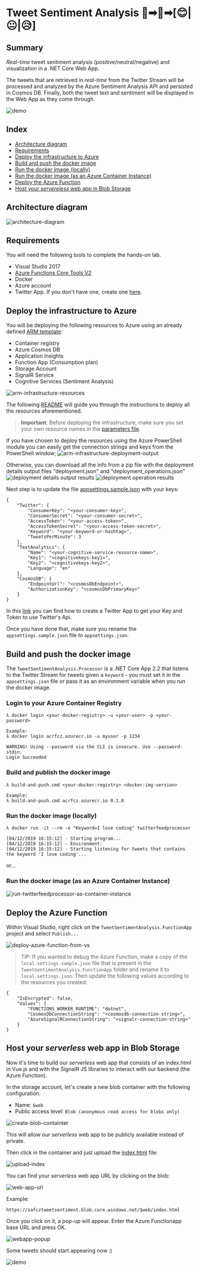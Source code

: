 # Tweet Sentiment Analysis 💬➡🧠➡[😊|😐|😥]

## Summary

 *Real-time* tweet sentiment analysis (positive/neutral/negative) and visualization in a .NET Core Web App.
 
 The tweets that are retrieved in *real-time* from the Twitter Stream will be processed and analyzed by the Azure Sentiment Analysis API and persisted in Cosmos DB. 
 Finally, both the tweet text and sentiment will be displayed in the Web App as they come through.

 ![demo](./docs/images/demo.gif)

## Index

- [Architecture diagram](#architecture-diagram)
- [Requirements](#requirements)
- [Deploy the infrastructure to Azure](#Deploy-the-infrastructure-to-Azure)
- [Build and push the docker image](#Build-and-push-the-docker-image)
- [Run the docker image (locally)](#Run-the-docker-image-(locally))
- [Run the docker image (as an Azure Container Instance)](#Run-the-docker-image-(as-an-Azure-Container-Instance))
- [Deploy the Azure Function](#Deploy-the-Azure-Function)
- [Host your *servereless* web app in Blob Storage](#Host-your-serverless-web-app-in-Blob-Storage)

## Architecture diagram

![architecture-diagram](./docs/images/architecture-diagram.PNG)

## Requirements

You will need the following tools to complete the hands-on lab.

- Visual Studio 2017
- [Azure Functions Core Tools V2](https://github.com/Azure/azure-functions-core-tools#windows)
- Docker
- Azure account
- Twitter App. If you don't have one, create one [here](https://developer.twitter.com/en/apps).

## Deploy the infrastructure to Azure

You will be deploying the following resources to Azure using an already defined [ARM template](./arm-template/azuredeploy.json):

- Container registry
- Azure Cosmos DB
- Application Insights
- Function App (Consumption plan)
- Storage Account
- SignalR Service
- Cognitive Services (Sentiment Analysis)

![arm-infrastructure-resources](./docs/images/arm-infrastructure-resources.PNG)

The following [README](./arm-template/README.md) will guide you through the instructions to deploy all the resources aforementioned.

> **Important**: Before deploying the infrastructure, make sure you set your own resource names in the [parameters file](./arm-template/azuredeploy.parameters.json).

If you have chosen to deploy the resources using the Azure PowerShell module you can easily get the connection strings and keys from the PowerShell window; 
![arm-infrastructure-deployment-output](./docs/images/arm-infrastructure-deployment-output.PNG)

Otherwise, you can download all the info from a zip file with the deployment details output files "deployment.json" and  "deployment_operations.json" ![deployment details output results](./docs/images/deployment-results.PNG) 
![deployment operation results](./docs/images/deployment-operation-results.PNG) 

Next step is to update the file [appsettings.sample.json](./TweetSentimentAnalysis.Processor/appsettings.sample.json) with your keys:

    {
        "Twitter": {
            "ConsumerKey": "<your-consumer-key>",
            "ConsumerSecret": "<your-consumer-secret>",
            "AccessToken": "<your-access-token>",
            "AccessTokenSecret": "<your-access-token-secret>",
            "Keyword": "<your-keyword-or-hashtag>",
            "TweetsPerMinute": 3
        },        
        "TextAnalytics": {
            "Name": "<your-cognitive-service-resource-name>",
            "Key1": "<cognitivekeys-key1>",
            "Key2": "<cognitivekeys-key2>",
            "Language": "en"
        },
        "CosmosDB": {
            "EndpointUrl": "<cosmosDbEndpoint>",
            "AuthorizationKey": "<cosmosDbPrimaryKey>"
        }
    }
In this [link](https://developer.twitter.com/en/docs/basics/apps/guides/the-app-management-dashboard) you can find how to create a Twitter App to get your Key and Token to use Twitter's Api.

Once you have done that, make sure you rename the `appsettings.sample.json` file to `appsettings.json`.

## Build and push the docker image

The `TweetSentimentAnalysis.Processor` is a .NET Core App 2.2 that listens to the Twitter Stream for tweets given a `keyword` - you must set it in the `appsettings.json` file or pass it as an environment variable when you *run* the docker image.

### Login to your Azure Container Registry

    λ docker login <your-docker-registry> -u <your-user> -p <your-password>

    Example:
    λ docker login acrfcz.azurecr.io -u myuser -p 1234

    WARNING! Using --password via the CLI is insecure. Use --password-stdin.
    Login Succeeded

### Build and publish the docker image

    λ build-and-push.cmd <your-docker-registry> <docker-img-version>

    Example:
    λ build-and-push.cmd acrfcz.azurecr.io 0.1.0

### Run the docker image (locally)

    λ docker run -it --rm -e "Keyword=I love coding" twitterfeedprocessor

    [04/12/2019 16:15:12] - Starting program...
    [04/12/2019 16:15:12] - Environment:
    [04/12/2019 16:15:12] - Starting listening for tweets that contains the keyword 'I love coding'...

or... 

### Run the docker image (as an Azure Container Instance)

![run-twitterfeedprocessor-as-container-instance](./docs/images/run-twitterfeedprocessor-as-container-instance.PNG)

## Deploy the Azure Function

Within Visual Studio, right click on the `TweetSentimentAnalysis.FunctionApp` project and select `Publish...`

![deploy-azure-function-from-vs](./docs/images/deploy-azure-function-from-vs.PNG)

> TIP: If you wanted to debug the Azure Function, make a copy of the `local.settings.sample.json` file that is present in the `TweetSentimentAnalysis.FunctionApp` folder and rename it to `local.settings.json`. Then update the following values according to the resources you created:

    {
        "IsEncrypted": false,
        "Values": {
            "FUNCTIONS_WORKER_RUNTIME": "dotnet",
            "CosmosDbConnectionString": "<cosmosdb-connection-string>",
            "AzureSignalRConnectionString": "<signalr-connection-string>"
        }
    }

## Host your *serverless* web app in Blob Storage

Now it's time to build our *serverless* web app that consists of an index.html in Vue.js and with the SignalR JS libraries to interact with our backend (the Azure Function).

In the storage account, let's create a new blob container with the following configuration:

- Name: `$web`
- Public access level: `Blob (anonymous read access for blobs only)`

![create-blob-containter](./docs/images/create-blob-container.PNG)

This will allow our *serverless* web app to be publicly available instead of private.

Then click in the container and just upload the [index.html](./docs/demo/app/index.html) file:

![upload-index](./docs/images/upload-index.PNG)

You can find your *serverless* web app URL by clicking on the blob:

![web-app-url](./docs/images/web-app-url.PNG)

Example:

    https://safcztweetsentiment.blob.core.windows.net/$web/index.html

Once you click on it, a pop-up will appear. Enter the Azure Functionapp base URL and press OK.

![webapp-popup](./docs/images/webapp-popup.PNG)

Some tweets should start appearing now :)

![demo](./docs/images/demo.gif)
